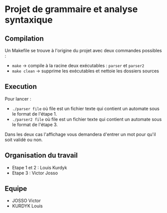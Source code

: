 # Projet de grammaire et analyse syntaxique


## Compilation 

Un Makefile se trouve à l'origine du projet avec deux commandes possibles :

- `make` -> compile à la racine deux exécutables : `parser` et `parser2`
- `make clean` -> supprime les exécutables et nettoie les dossiers sources

## Execution

Pour lancer : 
- `./parser file` où file est un fichier texte qui contient un automate sous le format de l'étape 1.
- `./parser2 file` où file est un fichier texte qui contient un automate sous le format de l'étape 3.

Dans les deux cas l'affichage vous demandera d'entrer un mot pour qu'il soit validé ou non.

## Organisation du travail

- Etape 1 et 2 : Louis Kurdyk
- Etape 3 : Victor Josso

## Equipe

- JOSSO Victor
- KURDYK Louis
